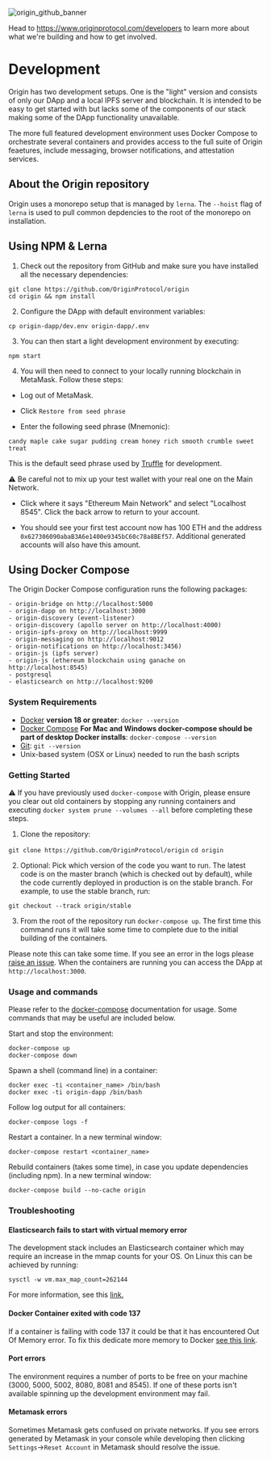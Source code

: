 ![origin_github_banner](https://user-images.githubusercontent.com/673455/37314301-f8db9a90-2618-11e8-8fee-b44f38febf38.png)

Head to https://www.originprotocol.com/developers to learn more about what we're building and how to get involved.

# Development

Origin has two development setups. One is the "light" version and consists of only our DApp and a local IPFS server and blockchain. It is intended to be easy to get started with but lacks some of the components of our stack making some of the DApp functionality unavailable.

The more full featured development environment uses Docker Compose to orchestrate several containers and provides access to the full suite of Origin feaetures, include messaging, browser notifications, and attestation services.

## About the Origin repository

Origin uses a monorepo setup that is managed by `lerna`. The `--hoist` flag of `lerna` is used to pull common depdencies to the root of the monorepo on installation.

## Using NPM & Lerna

1. Check out the repository from GitHub and make sure you have installed all the necessary dependencies:

```
git clone https://github.com/OriginProtocol/origin
cd origin && npm install
```

2. Configure the DApp with default environment variables:

```
cp origin-dapp/dev.env origin-dapp/.env
```

3. You can then start a light development environment by executing:

```
npm start
```

4. You will then need to connect to your locally running blockchain in MetaMask. Follow these steps:

- Log out of MetaMask.

- Click `Restore from seed phrase`

- Enter the following seed phrase (Mnemonic):

```
candy maple cake sugar pudding cream honey rich smooth crumble sweet treat
```

This is the default seed phrase used by [Truffle](https://github.com/trufflesuite/truffle) for development.

 ⚠️  Be careful not to mix up your test wallet with your real one on the Main Network.

- Click where it says "Ethereum Main Network" and select "Localhost 8545". Click the back arrow to return to your account.

- You should see your first test account now has 100 ETH and the address `0x627306090abaB3A6e1400e9345bC60c78a8BEf57`. Additional generated accounts will also have this amount.

## Using Docker Compose

The Origin Docker Compose configuration runs the following packages:

```
- origin-bridge on http://localhost:5000
- origin-dapp on http://localhost:3000
- origin-discovery (event-listener)
- origin-discovery (apollo server on http://localhost:4000)
- origin-ipfs-proxy on http://localhost:9999
- origin-messaging on http://localhost:9012
- origin-notifications on http://localhost:3456)
- origin-js (ipfs server)
- origin-js (ethereum blockchain using ganache on http://localhost:8545)
- postgresql
- elasticsearch on http://localhost:9200
```

### System Requirements

- [Docker](https://docs.docker.com/install/overview/) **version 18 or greater**:
`docker --version`
- [Docker Compose](https://docs.docker.com/compose/) **For Mac and Windows docker-compose should be part of desktop Docker installs**:
`docker-compose --version`
- [Git](https://git-scm.com/book/en/v2/Getting-Started-Installing-Git):
`git --version`
- Unix-based system (OSX or Linux) needed to run the bash scripts

### Getting Started

⚠️  If you have previously used  `docker-compose` with Origin, please ensure you clear out old containers by stopping any running containers and executing `docker system prune --volumes --all` before completing these steps.

1. Clone the repository:

`git clone https://github.com/OriginProtocol/origin`
`cd origin`

2. Optional: Pick which version of the code you want to run. The latest code is on the master branch (which is checked out by default), while the code currently deployed in production is on the stable branch. For example, to use the stable branch, run:
```
git checkout --track origin/stable
```

3. From the root of the repository run `docker-compose up`. The first time this command runs it will take some time to complete due to the initial building of the containers.

Please note this can take some time. If you see an error in the logs please [raise an issue](https://github.com/OriginProtocol/origin/issues). When the containers are running you can access the DApp at `http://localhost:3000`.

### Usage and commands

Please refer to the [docker-compose](https://docs.docker.com/compose/reference/overview/) documentation for usage. Some commands that may be useful are included below.

Start and stop the environment:

	docker-compose up
	docker-compose down

Spawn a shell (command line) in a container:

	docker exec -ti <container_name> /bin/bash
	docker exec -ti origin-dapp /bin/bash

Follow log output for all containers: 

	docker-compose logs -f

Restart a container. In a new terminal window:

	docker-compose restart <container_name>

Rebuild containers (takes some time), in case you update dependencies (including npm). In a new terminal window:

	docker-compose build --no-cache origin

### Troubleshooting

#### Elasticsearch fails to start with virtual memory error

The development stack includes an Elasticsearch container which may require an increase in the mmap counts for your OS. On Linux this can be achieved by running:

	sysctl -w vm.max_map_count=262144

For more information, see this [link.](https://www.elastic.co/guide/en/elasticsearch/reference/current/vm-max-map-count.html)

#### Docker Container exited with code 137

If a container is failing with code 137 it could be that it has encountered Out Of Memory error. To fix this dedicate more memory to Docker [see this link](https://www.petefreitag.com/item/848.cfm).

#### Port errors

The environment requires a number of ports to be free on your machine (3000, 5000, 5002, 8080, 8081 and 8545). If one of these ports isn't available spinning up the development environment may fail.

#### Metamask errors

Sometimes Metamask gets confused on private networks. If you see errors generated by Metamask in your console while developing then clicking `Settings`→`Reset Account` in Metamask should resolve the issue.

